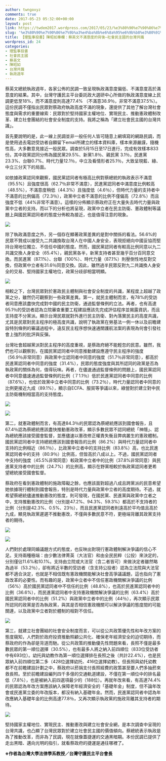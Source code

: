 ```yaml
---
author: twngoxyz
comments: true
date: 2017-05-23 05:32:00+00:00
layout: post
link: https://twdem2017.wordpress.com/2017/05/23/%e3%80%90%e7%90%86%e7%9b%a3%e4%ba%8b%e6%8a%95%e6%9b%b8%e3%80%91%e9%99%b3%e6%98%ad%e5%a6%82%e5%b0%88%e6%ac%84%ef%bc%9a%e8%94%a1%e8%8b%b1%e6%96%87%e4%b8%8d%e6%bb%bf%e6%84%8f%e5%ba%a6%e7%9a%84%e8%83%8c/
slug: '%e3%80%90%e7%90%86%e7%9b%a3%e4%ba%8b%e6%8a%95%e6%9b%b8%e3%80%91%e9%99%b3%e6%98%ad%e5%a6%82%e5%b0%88%e6%ac%84%ef%bc%9a%e8%94%a1%e8%8b%b1%e6%96%87%e4%b8%8d%e6%bb%bf%e6%84%8f%e5%ba%a6%e7%9a%84%e8%83%8c'
title: 【理監事投書】陳昭如專欄：蔡英文不滿意度的背後—社會民主國的台灣共識
wordpress_id: 24
categories:
- 理監事投書
- 社會民主國
- 蔡英文
- 陳昭如
- 台灣共識
- 執政週年
---
```


蔡英文總統執政週年，各家公佈的民調一致呈現執政滿意度偏低、不滿意度高於滿意度的結果。其中，台灣守護民主平台委託政大選研中心所做的執政滿意度線上民調更低至18%，而不滿意度則高達77.4% （不滿意38.9％，非常不滿意37.5%）。這份民調不僅指出民眾對蔡政府執政高度不滿的現象，還提供了其他了解台灣社會態度與需求的重要線索：民眾對於堅持國家主權地位、實現民主、推動憲政體制改革、建立社會團結的社會安全制度的支持。我將之稱為「建立社會民主國的台灣共識」。

  


首先要說明的是，此一線上民調並非一般任何人皆可隨意上網填寫的網路民調，而是使用過去電訪受訪者自願留下email所建立的樣本資料庫，樣本來源嚴謹，隨機性高，大多數意見接近一般民眾。調查於5月15日至17日進行，完成有效樣本833份。其中政黨認同分佈為國民黨29.5%、新黨1.8％、親民黨 3.1％，民進黨23.3%、台聯0.7%、時代力量12.1％，中立及看情形者25.1％，大致呈現藍、綠、中立三分天下的局面。

  


如依據政黨認同來觀察，國民黨認同者有極高比例對蔡總統的執政表示不滿意（95.5%）且強度很高（62.7％非常不滿意），民進黨認同者中滿意度比例較高（48.5%），不滿意度稍低（44.3%）且強度低（4.6％），但時代力量的支持者中不滿意的比例偏高（72.3％），政黨中立者不滿意的比例不僅偏高（72.8%）而且強度不低（44%非常不滿意）。這樣的分佈顯示蔡政府正在大量失去時代力量與政黨中立者的支持。而以下的分析也將呈現，政黨中立者在民主防衛、憲政體制等議題上與國民黨認同者的態度分佈較為接近，也是值得注意的現象。

  


![](http://upmediawebmag.upmedia.mg/upload/ck/_1685.jpg)

  


除了執政滿意度之外，另一個存在顯著政黨差異的是對中關係的看法。56.6%的民眾不贊成以接受九二共識換取台灣人在中國人身安全，表現拒絕向中國妥協而堅持台灣地位獨立、不信任中國的態度。然而，國民黨認同者有較高比例同意以九二共識交換人身安全（65.4%），親民黨各半，新黨支持者甚至幾乎百分百同意交換。而民進黨（87.1%）、台聯（100%）、時代力量（87.1%）則壓倒性地反對交換，但政黨中立者有31.6％同意交換。因此，雖然過半民眾反對九二共識換人身安全的交易、堅持國家主權地位，政黨分歧卻相當明顯。

  


![](http://upmediawebmag.upmedia.mg/upload/ck/unnamed%20(5)_5.jpg)

  


相較之下，台灣民眾對於憲政民主體制與社會安全制度的共識，某程度上超越了政黨之分，雖然仍可觀察到一些政黨差異。第一，就民主體制而言，有78%的受訪者同意應該盡快完成對中國的民主防衛，通過監督條例的立法。再者，也有高達95.1％的受訪者認為立院審查重要工程建設應該先完成評估程序並揭露資訊，而且支持度不分黨派。顯示台灣民眾就對外進行民主防衛、對內落實民主的高度共識，尤其是民眾對民主程序的極高度共識，說明了執政黨在勞基法一例一休以及前瞻建設特別條例的審議過程中，違反民主程序想快速通關護航法案的表現為何會引發社會上強烈的批評與反彈。

  


台灣社會超越黨派對民主程序的高度重視，是蔡政府絕不能輕忽的民意。雖然，我們也可以觀察到，在國民黨認同者中同意推動建設應遵守民主程序的強度（56.9％非常同意）與政黨中立認同者中同意的強度（51.7％非常同意），都高於民進黨認同者中同意的強度（31.4%），民眾的態度強度與其所認同的政黨是否為執政黨的關係為何，值得玩味。再者，在儘速通過監督條例的問題上，國民黨認同者中同意儘速通過監督條例的比例（７1.1％）低於民進黨認同者中同意的比例（87.6%），也低於政黨中立者中同意的比例（73.2％），時代力量認同者中同意的比例更接近九成（89.1%），顯示自ECFA、服貿等爭議以來，綠營對於建立對中民主防衛機制相當高的支持態度。

  


![](http://upmediawebmag.upmedia.mg/upload/ck/unnamed%20(3)_4.jpg)

  


![](http://upmediawebmag.upmedia.mg/upload/ck/unnamed_30.jpg)

  


第二，就憲政體制而言，有高達84.3％的民眾認為蔡總統應該到國會報告，且67.4％認為蔡總統應該盡快推動憲政改革，顯示多數民眾不認同總統「神隱」、認為總統應該接受國會監督，並應儘速以憲改修正權責失衡且弊病叢生的憲政體制。國民黨認同者中支持總統應該到國會報告的比例（86.2%）與時代力量認同者中支持的比例相近（86.1％），比政黨中立者中的支持比例（83.8%）高，也比民進黨認同者中的支持（80.9％）比例高，但皆高於八成以上。不過，國民黨認同者中支持的強度（45.5%非常同意）較政黨中立者中的比例（37.8%非常同意）與民進黨支持者中的比例（24.7%）的比例高，顯示在野黨相較於執政黨認同者更希望總統接受國會監督。

  


蔡政府在看到憲政體制的施政障礙之餘，也應該面對超過八成且跨黨派的民意希望她依據現行體制到國會報告，特別是時代力量與政黨中立者的高度期待。不過，就希望蔡總統儘速推動憲改的態度，則可發現，在國民黨、民進黨與政黨中立者之中，支持推動憲改的比例（分別是47.2%、94.3%、59.3%）都高於不支持者的比例（分別是42.3%、0.5%、23％），而且民進黨認同者則遠高於平均值且高於九成，顯見執政黨遲遲不推動憲改，不僅與多數民意不符，更極端背離其政黨支持者的期待。

  


![](http://upmediawebmag.upmedia.mg/upload/ck/unnamed%20(8)_1.jpg)

  


![](http://upmediawebmag.upmedia.mg/upload/ck/unnamed%20(7)_3.jpg)

  


人們對於處理同婚議題方式的態度，也反映出對現行憲政體制解決爭議的信心不足。支持兩種極端：由少數法律菁英（大法官）和由全民民粹（公投）來決定的，分別僅佔11.6%和10.1%。支持由立院或大法官（含二者皆可）來做決定者雖然略為過半（53.2％），卻有將近半數的受訪者（含支持公投者）認為立法院與大法官都不適合決定，也就是不相信既有憲政機關能解決社會高爭議議題，這也指向了憲政改革的必要性。而有趣的是，政黨中立者中不信任憲政機關解決爭議的比例（56%）高於國民黨認同者中不信任的比例（48.8%），也高於民進黨認同者中的比例（36.6%），而民進黨認同者中支持憲政機關解決爭議的比例（63.4%）高於國民黨認同者中的比例（51.2%）與政黨中立者中的比例（44％），再次顯示民眾所認同的政黨是否為執政黨，與其是否相信憲政機關可以解決爭議的態度間的可能關連，以及政黨中立者對於體制的相對不信任。

  


![](http://upmediawebmag.upmedia.mg/upload/ck/unnamed%20(4)_7.jpg)

  


第三，就建立社會團結的社會安全制度而言，可以從公共政策優先性和年改方案的態度窺知，人們對於政府投資推動照顧公共化、確保老年經濟安全的迫切期待，而蔡政府的作為卻是背道而馳。從公共政策的推動優先性問題來看，長照不僅是最多數民眾的第一順位選擇（30.5%），也有最多人將之納入前四順位（833位受訪者中有693位）。幼托與幼教作為第一順位選擇排在長照之後（共計22.4%），也是民眾納入前四順位第二多（428位選擇幼托、416位選擇幼教）。但長照與幼托幼教都不在前瞻建設計劃之中，蔡政府以菸捐支付長照經費的政策甚至要人們多抽菸來救長照。至於前瞻建設編列四千多億的交通軌道建設，不僅在第一順位中的排名最低（7.8%），也是被納入前四選項最少的（188位）。再就年改來看，有高達74.4%的民眾認為年改方案應該納入保障老年經濟安全的「基礎年金」制度，但不論年改會或民進黨立委的年改版本，都沒有納入基礎年金。然而，民進黨認同者中認為年改應納入基礎年金的比例高達77.8％，又再次顯示執政黨的施政背離其支持者的期待。

  


![](http://upmediawebmag.upmedia.mg/upload/ck/_1692.jpg)

  


堅持國家主權地位、實現民主、推動憲改與建立社會安全網，是本次調查中呈現的台灣共識，也凸顯了台灣民眾對於建立社會民主國的價值傾向。蔡總統表示執政是為了推動改革，而非為了民調，現在就像蓋捷運的交通黑暗期。本份民調已提供了走出黑暗、邁向光明的指引，就看蔡政府的捷運是通往哪裡了。

  


**※作者為台灣大學法律學系教授／台灣守護民主平台會長**
